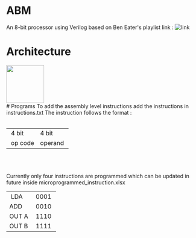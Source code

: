 # ABM
An 8-bit processor using Verilog based on Ben Eater's playlist link : ![link](https://www.youtube.com/playlist?list=PLowKtXNTBypGqImE405J2565dvjafglHU.)

# Architecture
<img src="https://github.com/Sheldon38/ABM/assets/109095852/c92d3ede-27a2-40ad-adcd-51cec0b8e38a" idth="100" height="100">
<br>
# Programs
To add the assembly level instructions add the instructions in instructions.txt
The instruction follows the format : <br><br>

<table>
<tbody>
<tr>
<td>&nbsp;4 bit</td>
<td>4 bit</td>
</tr>
<tr>
<td>&nbsp;op code</td>
<td>operand&nbsp;</td>
</tr>
</tbody>
</table>
<br><br>


Currently only four instructions are programmed which can be updated in future inside microprogrammed_instruction.xlsx

<table>
<tbody>
<tr>
<td>&nbsp;LDA</td>
<td>0001&nbsp;</td>
</tr>
<tr>
<td>ADD&nbsp;</td>
<td>0010&nbsp;</td>
</tr>
<tr>
<td>OUT A&nbsp;</td>
<td>1110&nbsp;</td>
</tr>
<tr>
<td>OUT B&nbsp;</td>
<td>1111&nbsp;</td>
</tr>
</tbody>
</table>




